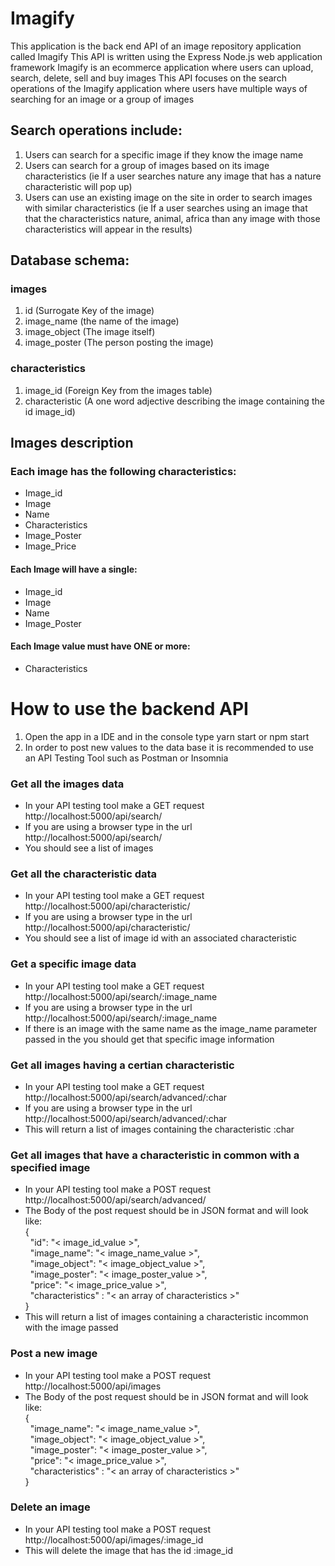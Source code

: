 # Imagify
This application is the back end API of an image repository application called Imagify
This API is written using the Express Node.js web application framework
Imagify is an ecommerce application where users can upload, search, delete, sell and buy images
This API focuses on the search operations of the Imagify application where users have multiple ways of searching for an image or a group of images

## Search operations include:
1. Users can search for a specific image if they know the image name
2. Users can search for a group of images based on its image characteristics (ie If a user searches nature any image that has a nature characteristic will pop up)
3. Users can use an existing image on the site in order to search images with similar characteristics (ie If a user searches using an image that that the characteristics nature, animal, africa than any image with those characteristics will appear in the results)

## Database schema:
### images
1. id (Surrogate Key of the image)
2. image_name (the name of the image)
3. image_object (The image itself)
4. image_poster (The person posting the image)

### characteristics
1. image_id (Foreign Key from the images table)
2. characteristic (A one word adjective describing the image containing the id image_id)

## Images description
### Each image has the following characteristics:
- Image_id
- Image 
- Name
- Characteristics
- Image_Poster
- Image_Price

#### Each Image will have a single:
- Image_id
- Image 
- Name
- Image_Poster

#### Each Image value must have ONE or more:
- Characteristics

# How to use the backend API
1. Open the app in a IDE and in the console type yarn start or npm start
2. In order to post new values to the data base it is recommended to use an API Testing Tool such as Postman or Insomnia

### Get all the images data
- In your API testing tool make a GET request http://localhost:5000/api/search/
- If you are using a browser type in the url http://localhost:5000/api/search/
- You should see a list of images

### Get all the characteristic data
- In your API testing tool make a GET request http://localhost:5000/api/characteristic/
- If you are using a browser type in the url http://localhost:5000/api/characteristic/
- You should see a list of image id with an associated characteristic

### Get a specific image data
- In your API testing tool make a GET request http://localhost:5000/api/search/:image_name
- If you are using a browser type in the url http://localhost:5000/api/search/:image_name
- If there is an image with the same name as the image_name parameter passed in the you should get that specific image information

### Get all images having a certian characteristic
- In your API testing tool make a GET request http://localhost:5000/api/search/advanced/:char
- If you are using a browser type in the url http://localhost:5000/api/search/advanced/:char
- This will return a list of images containing the characteristic :char

### Get all images that have a characteristic in common with a specified image
- In your API testing tool make a POST request http://localhost:5000/api/search/advanced/
- The Body of the post request should be in JSON format and will look like:\
{\
  "id": "< image_id_value >",\
  "image_name": "< image_name_value >",\
  "image_object": "< image_object_value >",\
  "image_poster": "< image_poster_value >",\
  "price": "< image_price_value >",\
  "characteristics" : "< an array of characteristics >"\
}
- This will return a list of images containing a characteristic incommon with the image passed

### Post a new image
- In your API testing tool make a POST request http://localhost:5000/api/images
- The Body of the post request should be in JSON format and will look like:\
{\
  "image_name": "< image_name_value >",\
  "image_object": "< image_object_value >",\
  "image_poster": "< image_poster_value >",\
  "price": "< image_price_value >",\
  "characteristics" : "< an array of characteristics >"\
}

### Delete an image
- In your API testing tool make a POST request http://localhost:5000/api/images/:image_id
- This will delete the image that has the id :image_id 

 

